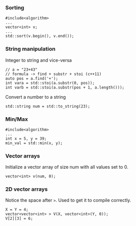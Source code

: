 ### Sorting
```
#include<algorithm>
...
vector<int> v;
...
std::sort(v.begin(), v.end());
```

### String manipulation
Integer to string and vice-versa
```
// a = "23+43"
// formula -> find + substr + stoi (c++11)
auto pos = a.find('+');
int vara = std::stoi(a.substr(0, pos));
int varb = std::stoi(a.substr(pos + 1, a.length()));
```
Convert a number to a string
```
std::string num = std::to_string(23);
```

### Min/Max
```
#include<algorithm>
...
int x = 5, y = 39;
min_val = std::min(x, y);
```

### Vector arrays
Initialize a vector array of size num with all values set to 0.
```
vector<int> v(num, 0);
```


### 2D vector arrays
Notice the space after `>`. Used to get it to compile correctly.
```
X = Y = 4;
vector<vector<int> > V(X, vector<int>(Y, 0));
V[2][3] = 6;
```
